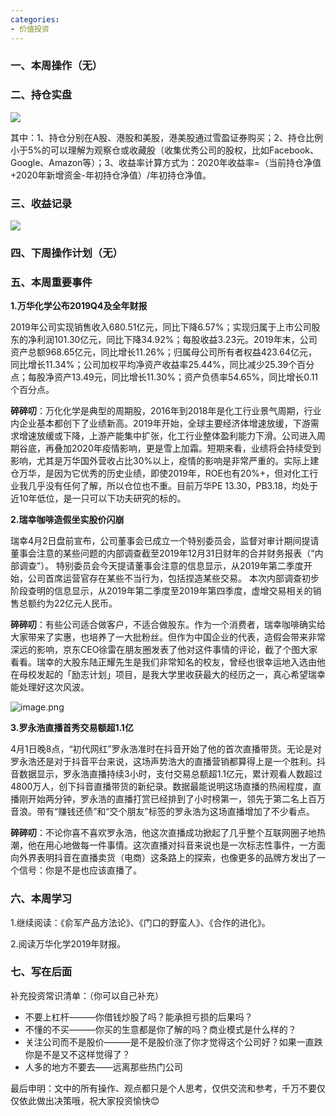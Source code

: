 ```yaml
---
categories:
- 价值投资
---
```




### 一、本周操作（无）

### 二、持仓实盘

![](https://imgkr.cn-bj.ufileos.com/58765ae4-90fd-4502-85e6-ace588d94f35.png)

其中：1、持仓分别在A股、港股和美股，港美股通过雪盈证券购买；2、持仓比例小于5%的可以理解为观察仓或收藏股（收集优秀公司的股权，比如Facebook、Google、Amazon等）；3、收益率计算方式为：2020年收益率=（当前持仓净值+2020年新增资金-年初持仓净值）/年初持仓净值。

### 三、收益记录

![](https://imgkr.cn-bj.ufileos.com/68d4ee56-4775-4c43-b754-badc45b868c1.png)

### 四、下周操作计划（无）

### 五、本周重要事件

**1.万华化学公布2019Q4及全年财报**

2019年公司实现销售收入680.51亿元，同比下降6.57%；实现归属于上市公司股东的净利润101.30亿元，同比下降34.92%；每股收益3.23元。2019年末，公司资产总额968.65亿元，同比增长11.26%；归属母公司所有者权益423.64亿元，同比增长11.34%；公司加权平均净资产收益率25.44%，同比减少25.39个百分点；每股净资产13.49元，同比增长11.30%；资产负债率54.65%，同比增长0.11个百分点。

**碎碎叨**：万化化学是典型的周期股，2016年到2018年是化工行业景气周期，行业内企业基本都创下了业绩新高。2019年开始，全球主要经济体增速放缓，下游需求增速放缓或下降，上游产能集中扩张，化工行业整体盈利能力下滑。公司进入周期谷底，再叠加2020年疫情影响，更是雪上加霜。短期来看，业绩将会持续受到影响，尤其是万华国外营收占比30%以上，疫情的影响是非常严重的。实际上建仓万华，是因为它优秀的历史业绩，即使2019年，ROE也有20%+，但对化工行业我几乎没有任何了解，所以仓位也不重。目前万华PE 13.30，PB3.18，均处于近10年低位，是一只可以下功夫研究的标的。

**2.瑞幸咖啡造假坐实股价闪崩**

瑞幸4月2日盘前宣布，公司董事会已成立一个特别委员会，监督对审计期间提请董事会注意的某些问题的内部调查截至2019年12月31日财年的合并财务报表（“内部调查”）。 特别委员会今天提请董事会注意的信息显示，从2019年第二季度开始，公司首席运营官存在某些不当行为，包括捏造某些交易。 本次内部调查初步阶段查明的信息显示，从2019年第二季度至2019年第四季度，虚增交易相关的销售总额约为22亿元人民币。

**碎碎叨**：有些公司适合做客户，不适合做股东。作为一个消费者，瑞幸咖啡确实给大家带来了实惠，也培养了一大批粉丝。但作为中国企业的代表，造假会带来非常深远的影响，京东CEO徐雷在朋友圈发表了他对这件事情的评论，截了个图大家看看。瑞幸的大股东陆正耀先生是我们非常知名的校友，曾经也很幸运地入选由他在母校发起的「励志计划」项目，是我大学里收获最大的经历之一，真心希望瑞幸能处理好这次风波。

![](https://cdn.nlark.com/yuque/0/2020/png/116289/1586002658359-eb075f43-6e55-42b1-a69f-eee181feec78.png "image.png")

**3.罗永浩直播首秀交易额超1.1亿**

4月1日晚8点，“初代网红”罗永浩准时在抖音开始了他的首次直播带货。无论是对罗永浩还是对于抖音平台来说，这场声势浩大的直播营销都算得上是一个胜利。抖音数据显示，罗永浩直播持续3小时，支付交易总额超1.1亿元，累计观看人数超过4800万人，创下抖音直播带货的新纪录。数据最能说明这场直播的热闹程度，直播刚开始两分钟，罗永浩的直播打赏已经排到了小时榜第一，领先于第二名上百万音浪。带有“赚钱还债”和“交个朋友”标签的罗永浩为这场直播增加了不少看点。

**碎碎叨**：不论你喜不喜欢罗永浩，他这次直播成功掀起了几乎整个互联网圈子地热潮，他在用心地做每一件事情。这次直播对抖音来说也是一次标志性事件，一方面向外界表明抖音在直播卖货（电商）这条路上的探索，也像更多的品牌方发出了一个信号：你是不是也应该直播了。

### 六、本周学习

1.继续阅读：《俞军产品方法论》、《门口的野蛮人》、《合作的进化》。

2.阅读万华化学2019年财报。 

### 七、写在后面

补充投资常识清单：（你可以自己补充）

* 不要上杠杆———你借钱炒股了吗？能承担亏损的后果吗？
* 不懂的不买———你买的生意都是你了解的吗？商业模式是什么样的？
* 关注公司而不是股价———是不是股价涨了你才觉得这个公司好？如果一直跌你是不是又不这样觉得了？
* 人多的地方不要去——远离那些热门公司  

最后申明：文中的所有操作、观点都只是个人思考，仅供交流和参考，千万不要仅仅依此做出决策哦，祝大家投资愉快😊